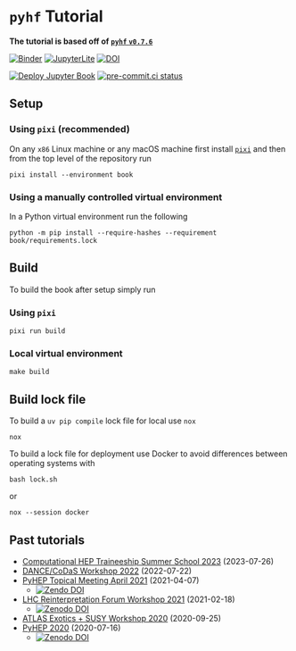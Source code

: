 # `pyhf` Tutorial

**The tutorial is based off of [`pyhf` `v0.7.6`](https://pypi.org/project/pyhf/0.7.6/)**

[![Binder](https://mybinder.org/badge_logo.svg)](https://mybinder.org/v2/gh/pyhf/pyhf-tutorial/main?urlpath=lab)
[![JupyterLite](https://jupyterlite.rtfd.io/en/latest/_static/badge.svg)](https://pyhf.github.io/pyhf-tutorial/live/lab/index.html?path=jupyterlite.ipynb)
[![DOI](https://zenodo.org/badge/DOI/10.5281/zenodo.4670321.svg)](https://doi.org/10.5281/zenodo.4670321)

[![Deploy Jupyter Book](https://github.com/pyhf/pyhf-tutorial/actions/workflows/deploy-jupyter-book.yml/badge.svg)](https://pyhf.github.io/pyhf-tutorial/)
[![pre-commit.ci status](https://results.pre-commit.ci/badge/github/pyhf/pyhf-tutorial/main.svg)](https://results.pre-commit.ci/latest/github/pyhf/pyhf-tutorial/main)

## Setup

### Using `pixi` (recommended)

On any `x86` Linux machine or any macOS machine first install [`pixi`](https://pixi.sh/) and then from the top level of the repository run

```
pixi install --environment book
```

### Using a manually controlled virtual environment

In a Python virtual environment run the following

```
python -m pip install --require-hashes --requirement book/requirements.lock
```

## Build

To build the book after setup simply run

### Using `pixi`

```
pixi run build
```

### Local virtual environment

```
make build
```

## Build lock file

To build a `uv pip compile` lock file for local use `nox`

```
nox
```

To build a lock file for deployment use Docker to avoid differences between operating systems with

```
bash lock.sh
```

or

```
nox --session docker
```

## Past tutorials

* [Computational HEP Traineeship Summer School 2023](https://indico.cern.ch/event/1293313/) (2023-07-26)
* [DANCE/CoDaS Workshop 2022](https://indico.cern.ch/event/1151329/) (2022-07-22)
* [PyHEP Topical Meeting April 2021](https://indico.cern.ch/event/985425/) (2021-04-07)
   - [![Zendo DOI](https://zenodo.org/badge/DOI/10.5281/zenodo.4670322.svg)](https://doi.org/10.5281/zenodo.4670322)
* [LHC Reinterpretation Forum Workshop 2021](https://indico.cern.ch/event/982553/contributions/4219487/) (2021-02-18)
   - [![Zenodo DOI](https://zenodo.org/badge/DOI/10.5281/zenodo.4549428.svg)](https://doi.org/10.5281/zenodo.4549428)
* [ATLAS Exotics + SUSY Workshop 2020](https://indico.cern.ch/event/898965/sessions/355806/) (2020-09-25)
* [PyHEP 2020](https://indico.cern.ch/event/882824/contributions/3931292/) (2020-07-16)
   - [![Zenodo DOI](https://zenodo.org/badge/DOI/10.5281/zenodo.4152916.svg)](https://doi.org/10.5281/zenodo.4152916)
